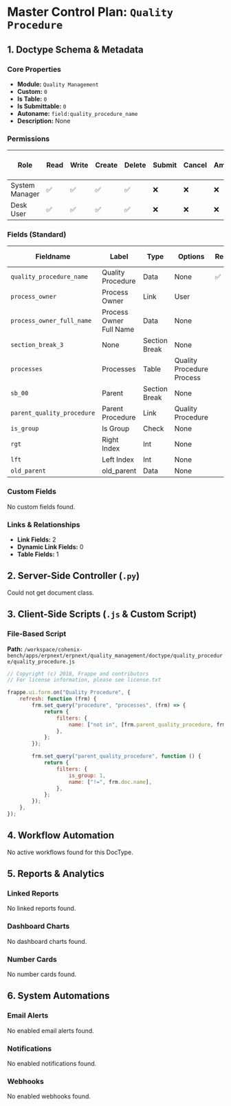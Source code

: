 # Master Control Plan: `Quality Procedure`

## 1. Doctype Schema & Metadata

### Core Properties
- **Module:** `Quality Management`
- **Custom:** `0`
- **Is Table:** `0`
- **Is Submittable:** `0`
- **Autoname:** `field:quality_procedure_name`
- **Description:** None

### Permissions
| Role | Read | Write | Create | Delete | Submit | Cancel | Amend | Report | Import | Export | Print | Email | Share | Set User Perms |
|---|---|---|---|---|---|---|---|---|---|---|---|---|---|---|
| System Manager | ✅ | ✅ | ✅ | ✅ | ❌ | ❌ | ❌ | ✅ | ❌ | ✅ | ✅ | ✅ | ✅ | ❌ |
| Desk User | ✅ | ✅ | ✅ | ✅ | ❌ | ❌ | ❌ | ✅ | ❌ | ✅ | ✅ | ✅ | ✅ | ❌ |


### Fields (Standard)
| Fieldname | Label | Type | Options | Required | Hidden | Read Only | Default | Description |
|---|---|---|---|---|---|---|---|---|
| `quality_procedure_name` | Quality Procedure | Data | None | ✅ |  |  | None | None |
| `process_owner` | Process Owner | Link | User |  |  |  | None | None |
| `process_owner_full_name` | Process Owner Full Name | Data | None |  | ✅ |  | None | None |
| `section_break_3` | None | Section Break | None |  |  |  | None | None |
| `processes` | Processes | Table | Quality Procedure Process |  |  |  | None | None |
| `sb_00` | Parent | Section Break | None |  |  |  | None | None |
| `parent_quality_procedure` | Parent Procedure | Link | Quality Procedure |  |  |  | None | None |
| `is_group` | Is Group | Check | None |  |  | ✅ | 0 | None |
| `rgt` | Right Index | Int | None |  | ✅ | ✅ | None | None |
| `lft` | Left Index | Int | None |  | ✅ | ✅ | None | None |
| `old_parent` | old_parent | Data | None |  | ✅ | ✅ | None | None |


### Custom Fields
No custom fields found.


### Links & Relationships
- **Link Fields:** 2
- **Dynamic Link Fields:** 0
- **Table Fields:** 1

## 2. Server-Side Controller (`.py`)
Could not get document class.


## 3. Client-Side Scripts (`.js` & Custom Script)
### File-Based Script
**Path:** `/workspace/cohenix-bench/apps/erpnext/erpnext/quality_management/doctype/quality_procedure/quality_procedure.js`
```javascript
// Copyright (c) 2018, Frappe and contributors
// For license information, please see license.txt

frappe.ui.form.on("Quality Procedure", {
	refresh: function (frm) {
		frm.set_query("procedure", "processes", (frm) => {
			return {
				filters: {
					name: ["not in", [frm.parent_quality_procedure, frm.name]],
				},
			};
		});

		frm.set_query("parent_quality_procedure", function () {
			return {
				filters: {
					is_group: 1,
					name: ["!=", frm.doc.name],
				},
			};
		});
	},
});

```




## 4. Workflow Automation
No active workflows found for this DocType.


## 5. Reports & Analytics
### Linked Reports
No linked reports found.


### Dashboard Charts
No dashboard charts found.


### Number Cards
No number cards found.


## 6. System Automations
### Email Alerts
No enabled email alerts found.


### Notifications
No enabled notifications found.


### Webhooks
No enabled webhooks found.
